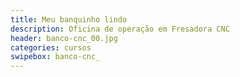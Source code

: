 ```yaml
---
title: Meu banquinho lindo
description: Oficina de operação em Fresadora CNC
header: banco-cnc_00.jpg
categories: cursos
swipebox: banco-cnc_
---
```

